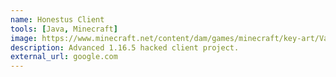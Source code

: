 ```yaml
---
name: Honestus Client
tools: [Java, Minecraft]
image: https://www.minecraft.net/content/dam/games/minecraft/key-art/Vanilla-PMP_Collection-Carousel-0_Buzzy-Bees_1280x768.jpg
description: Advanced 1.16.5 hacked client project.
external_url: google.com
---
```



